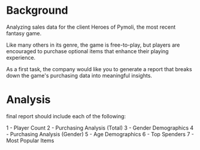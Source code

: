 # Background
Analyzing sales data for the client Heroes of Pymoli, the most recent fantasy game.

Like many others in its genre, the game is free-to-play, but players are encouraged to purchase optional items that enhance their playing experience.

As a first task, the company would like you to generate a report that breaks down the game's purchasing data into meaningful insights.

# Analysis
final report should include each of the following:

1 - Player Count 
2 - Purchasing Analysis (Total) 
3 - Gender Demographics 
4 - Purchasing Analysis (Gender) 
5 - Age Demographics 
6 - Top Spenders
7 - Most Popular Items
